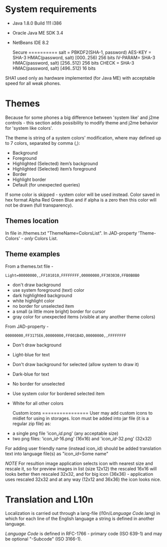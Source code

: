   System requirements
=======================
* Java 1.8.0 Build 111 i386
* Oracle Java ME SDK 3.4
* NetBeans IDE 8.2

  Secure
==========
salt = PBKDF2(SHA-1, password)
AES-KEY = SHA-3 HMAC(password, salt) [000..256) 256 bits
IV-PARAM= SHA-3 HMAC(password, salt) [256..512) 256 bits
CHECK   = SHA-3 HMAC(password, salt) [496..512) 16 bits

SHA1 used only as hardware implemented (for Java ME) with acceptable speed for all weak phones.

  Themes
============================
Because for some phones a big difference between 'system like' and j2me controls - this section adds possibility to modify theme and j2me behavior for 'system like colors'.

The theme is string of a system colors' modification, where may defined up to 7 colors, separated by comma (,):
- Background
- Foreground
- Highlighted (Selected) item’s background
- Highlighted (Selected) item’s foreground
- Border
- Highlight border
- Default (for unexpected queries)

If some color is skipped - system color will be used instead.
Color saved in hex format Alpha Red Green Blue and if alpha is a zero then this color will not be drawn (full transparency).

  Themes location
-------------------
In file in /themes.txt "ThemeName=ColorsList".
In JAD-property 'Theme-Colors' - _only_ Colors List.

  Theme examples
-----------------
From a themes.txt file -
```
Light=00000000,,FF101010,FFFFFFFF,00000000,FF303030,FFB0B0B0
```
- don't draw background
- use system foreground (text) color
- dark highlighted background
- white highlight color
- no border for unselected item
- a small (a little more bright) border for cursor
- gray color for unexpected items (visible at any another theme colors)

From JAD-property -
```
00000000,FF3175E6,00000000,FF001B4D,00000000,,FFFFFFFF
```
- Don't draw background
- Light-blue for text
- Don't draw background for selected (allow system to draw it)
- Dark-blue for text
- No border for unselected
- Use system color for bordered selected item
- White for all other colors

  Custom icons
================
User may add custom icons to midlet for using in storages.
Icon must be added into jar file (it is a regular zip file) as:
* a single png file 'icon\_*id*.png' (any acceptable size)
* two png files: 'icon\_*id*-16.png' (16x16) and 'icon\_*id*-32.png' (32x32)

For adding user friendly name (instead icon\_id) should be added translation text into language file(s) as "icon\_*id*=Some name"

*NOTE* For resultion image application selects icon with nearest size and rescale it, so for preview images in list (size 12x12) the rescaled 16x16 will looks better then rescaled 32x32, and for big icon (36x36) - application uses rescaled 32x32 and at any way (12x12 and 36x36) the icon looks nice. 

  Translation and L10n
========================
Localization is carried out through a lang-file (l10n/_Language Code_.lang) in which for each line of the English language a string is defined in another language.

_Language Code_ is defined in RFC-1766 - primary code (ISO 639-1) and may be optional "-Subcode" (ISO 3166-1).
